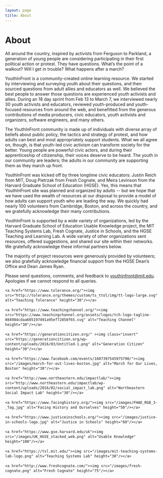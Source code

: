```yaml
---
layout: page
title: About
---
```


About
=====

All around the country, inspired by activists from Ferguson to Parkland, a generation of young people are considering participating in their first political action or protest. They have questions. What’s the point of a walkout? Will I get in trouble? What happens after a march? 

YouthInFront is a community-created online learning resource. We started by interviewing and surveying youth about their questions, and then sourced questions from adult allies and educators as well. We believed the best people to answer those questions are experienced youth activists and allies. During an 18 day sprint from Feb 13 to March 7, we interviewed nearly 30 youth activists and educators, reviewed youth-produced and youth-focused resources from around the web, and benefitted from the generous contributions of media producers, civic educators, youth activists and organizers, software engineers, and many others. 

The YouthInFront community is made up of individuals with diverse array of beliefs about public policy, the tactics and strategy of protest, and how adults can best and most appropriately support students. What we all agree on, though, is that youth-led civic activism can transform society for the better. Young people are powerful civic actors, and during their apprenticeship of citizenship, their voices deserve to be heard. The youth in our community are leaders; the adults in our community are supporting them as they march up front. 

YouthInFront was kicked off by three longtime civic educators: Justin Reich from MIT, Doug Pietrzak from Fresh Cognate, and Meira Levinson from the Harvard Graduate School of Education (HGSE). Yes, this means that YouthInFront site was planned and organized by adults -- but we hope that we have used the wealth of resources at our disposal to provide a model of how adults can support youth who are leading the way. We quickly had nearly 100 volunteers from Cambridge, Boston, and across the country, and we gratefully acknowledge their many contributions. 

YouthInFront is supported by a wide variety of organizations, led by the Harvard Graduate School of Education Usable Knowledge project, the MIT Teaching Systems Lab, Fresh Cognate, Justice in Schools, and the HGSE Teaching and Learning Lab. A wide variety of other organizations sent resources, offered suggestions, and shared our site within their networks. We gratefully acknowledge these informal partners below. 

The majority of project resources were generously provided by volunteers; we also gratefully acknowledge financial support from the HGSE Dean’s Office and Dean James Ryan. 

Please send questions, comments, and feedback to [youthinfront@mit.edu](mailto:youthinfront@mit.edu). Apologies if we cannot respond to all queries. 

<div class="sponsor-roll">

	<a href="https://www.tolerance.org/"><img src="http://tolerance.org/themes/custom/ts_ttol/img/tt-logo-large.svg" alt="Teaching Tolerance" height="30"/></a>
	
	<a href="https://www.teachingchannel.org/"><img src="https://www.teachingchannel.org/assets/logos/tch-logo-tagline-084984cdaa605197491a95ef72858f65.svg" alt="Teaching Channel" height="30"/></a>

	<a href="https://generationcitizen.org/" ><img class="invert" src="https://generationcitizen.org/wp-content/uploads/2016/03/Untitled-1.png" alt="Generation Citizen" height="30"/></a>

	<a href="https://www.facebook.com/events/1607397545975790/"><img src="/images/march-for-out-lives-boston.jpg" alt="March for Our Lives, Boston" height="30"/></a>

	<a href="http://www.northeastern.edu/impactlab/"><img src="http://www.northeastern.edu/impactlab/wp-content/uploads/2016/02/social_impact_lab.png" alt="Northeastern Social Impact Lab" height="30"/></a>

	<a href="https://www.facinghistory.org/"><img src="/images/FHAO_RGB_3-_Tag.jpg" alt="Facing History and Ourselves" height="50"/></a>

	<a href="https://www.justiceinschools.org/"><img src="/images/justice-in-schools-logo.jpg" alt="Justice in Schools" height="60"/></a>

	<a href="https://www.gse.harvard.edu/uk"><img src="/images/UK_HGSE_stacked_web.png" alt="Usable Knowledge" height="100"/></a>

	<a href="https://tsl.mit.edu/"><img src="/images/mit-teaching-systems-lab-logo.png" alt="Teaching Systems Lab" height="30"/></a>

	<a href="http://www.freshcognate.com/"><img src="/images/fresh-cognate.png" alt="Fresh Cognate" height="75"/></a>

</div>
